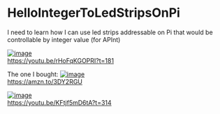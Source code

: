 # HelloIntegerToLedStripsOnPi
I need to learn how I can use led strips addressable on Pi that would be controllable by integer value (for APInt)


 
[![image](https://github.com/user-attachments/assets/46e27c33-c634-4358-85e5-005ff07df3a9)](https://youtu.be/rHoFqKGOPRI?t=181)   
https://youtu.be/rHoFqKGOPRI?t=181  


The one I bought:
[![image](https://github.com/user-attachments/assets/4a14988b-7618-44b7-b2e4-3b508604d159)](https://amzn.to/3DY2RGU)  
https://amzn.to/3DY2RGU  


[![image](https://github.com/user-attachments/assets/3d0373d3-36c3-48b5-b1dc-b37671a4daae)](https://youtu.be/KFtjf5mD6tA?t=314)  
https://youtu.be/KFtjf5mD6tA?t=314  
